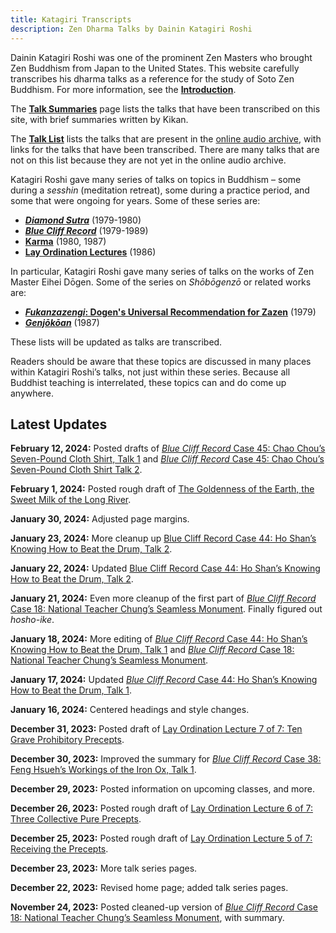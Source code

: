 ```yaml
---
title: Katagiri Transcripts
description: Zen Dharma Talks by Dainin Katagiri Roshi
---
```


Dainin Katagiri Roshi was one of the prominent Zen Masters who brought Zen Buddhism from Japan to the United States. This website carefully transcribes his dharma talks as a reference for the study of Soto Zen Buddhism. For more information, see the [**Introduction**](about).

The [**Talk Summaries**](summaries) page lists the talks that have been transcribed on this site, with brief summaries written by Kikan.

The [**Talk List**](list) lists the talks that are present in the [online audio archive](https://www.mnzencenter.org/audio-archive-project.html), with links for the talks that have been transcribed. There are many talks that are not on this list because they are not yet in the online audio archive.

Katagiri Roshi gave many series of talks on topics in Buddhism – some during a *sesshin* (meditation retreat), some during a practice period, and some that were ongoing for years. Some of these series are:

- [***Diamond Sutra***](diamond-sutra) (1979-1980)
- [***Blue Cliff Record***](blue-cliff-record) (1979-1989)
- [**Karma**](karma) (1980, 1987)
- [**Lay Ordination Lectures**](lay-ordination) (1986)

In particular, Katagiri Roshi gave many series of talks on the works of Zen Master Eihei Dōgen. Some of the series on *Shōbōgenzō* or related works are: 

- [***Fukanzazengi*: Dogen's Universal Recommendation for Zazen**](fukanzazengi) (1979)
- [***Genjōkōan***](genjokoan) (1987)

These lists will be updated as talks are transcribed.

Readers should be aware that these topics are discussed in many places within Katagiri Roshi’s talks, not just within these series. Because all Buddhist teaching is interrelated, these topics can and do come up anywhere.

## Latest Updates

**February 12, 2024:** Posted drafts of [*Blue Cliff Record* Case 45: Chao Chou’s Seven-Pound Cloth Shirt, Talk 1](1983-05-25-Blue-Cliff-Record-Case-45-Talk-1) and [*Blue Cliff Record* Case 45: Chao Chou’s Seven-Pound Cloth Shirt Talk 2](1983-06-01-Blue-Cliff-Record-Case-45-Talk-2).

**February 1, 2024:** Posted rough draft of [The Goldenness of the Earth, the Sweet Milk of the Long River](1986-05-31-Goldenness-of-the-Earth).

**January 30, 2024:** Adjusted page margins.

**January 23, 2024:** More cleanup up [Blue Cliff Record Case 44: Ho Shan’s Knowing How to Beat the Drum, Talk 2](1983-04-27-Blue-Cliff-Record-Case-44-Talk-2). 

**January 22, 2024:** Updated [Blue Cliff Record Case 44: Ho Shan’s Knowing How to Beat the Drum, Talk 2](1983-04-27-Blue-Cliff-Record-Case-44-Talk-2).

**January 21, 2024:** Even more cleanup of the first part of [*Blue Cliff Record* Case 18: National Teacher Chung’s Seamless Monument](1981-07-18-Blue-Cliff-Record-Case-18). Finally figured out *hosho-ike*.

**January 18, 2024:** More editing of [*Blue Cliff Record* Case 44: Ho Shan’s Knowing How to Beat the Drum, Talk 1](1983-04-20-Blue-Cliff-Record-Case-44-Talk-1) and  [*Blue Cliff Record* Case 18: National Teacher Chung’s Seamless Monument](1981-07-18-Blue-Cliff-Record-Case-18).

**January 17, 2024:** Updated [*Blue Cliff Record* Case 44: Ho Shan’s Knowing How to Beat the Drum, Talk 1](1983-04-20-Blue-Cliff-Record-Case-44-Talk-1).

**January 16, 2024:** Centered headings and style changes.

**December 31, 2023:** Posted draft of [Lay Ordination Lecture 7 of 7: Ten Grave Prohibitory Precepts](1986-05-03-Ten-Grave-Prohibitory-Precepts).

**December 30, 2023:** Improved the summary for [*Blue Cliff Record* Case 38: Feng Hsueh’s Workings of the Iron Ox, Talk 1](1982-12-22-Blue-Cliff-Record-Case-38-Talk-1).

**December 29, 2023:** Posted information on upcoming classes, and more.

**December 26, 2023:** Posted rough draft of [Lay Ordination Lecture 6 of 7: Three Collective Pure Precepts](1986-04-26-Three-Collective-Pure-Precepts).

**December 25, 2023:** Posted rough draft of [Lay Ordination Lecture 5 of 7: Receiving the Precepts](1986-04-12-Receiving-the-Precepts).

**December 23, 2023:** More talk series pages. 

**December 22, 2023:** Revised home page; added talk series pages. 

**November 24, 2023:** Posted cleaned-up version of [*Blue Cliff Record* Case 18: National Teacher Chung’s Seamless Monument](1981-07-18-Blue-Cliff-Record-Case-18), with summary. 

